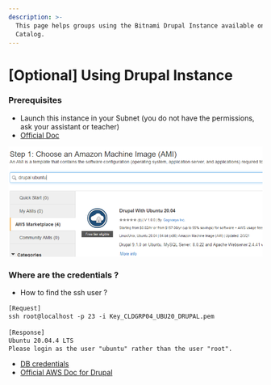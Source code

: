 ```yaml
---
description: >-
  This page helps groups using the Bitnami Drupal Instance available on AWS
  Catalog.
---
```


# \[Optional] Using Drupal Instance

### Prerequisites

* Launch this instance in your Subnet (you do not have the permissions, ask your assistant or teacher)
* [Official Doc](https://aws.amazon.com/marketplace/pp/prodview-iy6vp2fw4kise?ref=cns\_srchrow)

![](<../../../../.gitbook/assets/image (13).png>)

### Where are the credentials ?

* How to find the ssh user ?

```
[Request]
ssh root@localhost -p 23 -i Key_CLDGRP04_UBU20_DRUPAL.pem

[Response]
Ubuntu 20.04.4 LTS
Please login as the user "ubuntu" rather than the user "root".
```

* [DB credentials](https://secureanycloud.com/drupal-stack-technical-support-cloud-help-azure-azws-opensource-cognosys/)
* [Official AWS Doc for Drupal](https://aws-quickstart.s3.amazonaws.com/quickstart-drupal/doc/drupal-on-the-aws-cloud.pdf)
